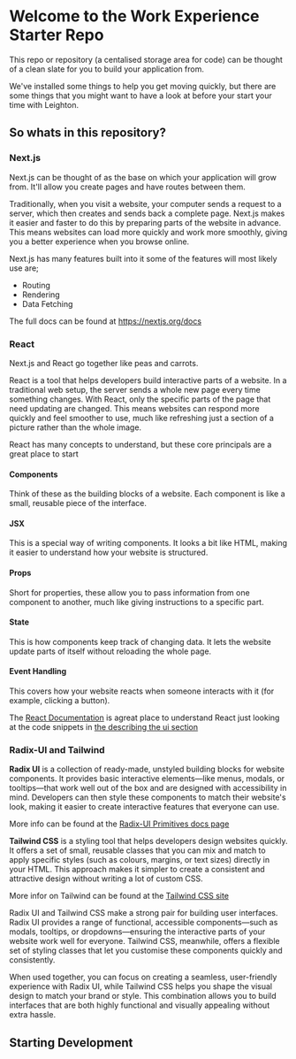 # Welcome to the Work Experience Starter Repo

This repo or repository (a centalised storage area for code) can be thought of a clean slate for you to build your application from.

We've installed some things to help you get moving quickly, but there are some things that you might want to have a look at before your start your time with Leighton.

## So whats in this repository?

### Next.js

Next.js can be thought of as the base on which your application will grow from. It'll allow you create pages and have routes between them.

Traditionally, when you visit a website, your computer sends a request to a server, which then creates and sends back a complete page. Next.js makes it easier and faster to do this by preparing parts of the website in advance. This means websites can load more quickly and work more smoothly, giving you a better experience when you browse online.

Next.js has many features built into it some of the features will most likely use are;

- Routing
- Rendering
- Data Fetching

The full docs can be found at <https://nextjs.org/docs>

### React

Next.js and React go together like peas and carrots.

React is a tool that helps developers build interactive parts of a website. In a traditional web setup, the server sends a whole new page every time something changes. With React, only the specific parts of the page that need updating are changed. This means websites can respond more quickly and feel smoother to use, much like refreshing just a section of a picture rather than the whole image.

React has many concepts to understand, but these core principals are a great place to start

#### Components

Think of these as the building blocks of a website. Each component is like a small, reusable piece of the interface.

#### JSX

This is a special way of writing components. It looks a bit like HTML, making it easier to understand how your website is structured.

#### Props

Short for properties, these allow you to pass information from one component to another, much like giving instructions to a specific part.

#### State

This is how components keep track of changing data. It lets the website update parts of itself without reloading the whole page.

#### Event Handling

This covers how your website reacts when someone interacts with it (for example, clicking a button).

The [React Documentation](https://react.dev/) is agreat place to understand React just looking at the code snippets in [the describing the ui section](https://react.dev/learn/describing-the-ui)

### Radix-UI and Tailwind

**Radix UI** is a collection of ready-made, unstyled building blocks for website components. It provides basic interactive elements—like menus, modals, or tooltips—that work well out of the box and are designed with accessibility in mind. Developers can then style these components to match their website's look, making it easier to create interactive features that everyone can use.

More info can be found at the [Radix-UI Primitives docs page](https://www.radix-ui.com/primitives)

**Tailwind CSS** is a styling tool that helps developers design websites quickly. It offers a set of small, reusable classes that you can mix and match to apply specific styles (such as colours, margins, or text sizes) directly in your HTML. This approach makes it simpler to create a consistent and attractive design without writing a lot of custom CSS.

More infor on Tailwind can be found at the [Tailwind CSS site](https://tailwindcss.com/)

Radix UI and Tailwind CSS make a strong pair for building user interfaces. Radix UI provides a range of functional, accessible components—such as modals, tooltips, or dropdowns—ensuring the interactive parts of your website work well for everyone. Tailwind CSS, meanwhile, offers a flexible set of styling classes that let you customise these components quickly and consistently.

When used together, you can focus on creating a seamless, user-friendly experience with Radix UI, while Tailwind CSS helps you shape the visual design to match your brand or style. This combination allows you to build interfaces that are both highly functional and visually appealing without extra hassle.

## Starting Development
